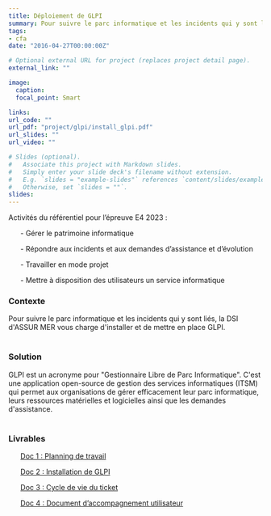 ```yaml
---
title: Déploiement de GLPI
summary: Pour suivre le parc informatique et les incidents qui y sont liés, la DSI d'Assur Mer vous charge d'installer et de mettre en place GLPI.
tags:
- cfa
date: "2016-04-27T00:00:00Z"

# Optional external URL for project (replaces project detail page).
external_link: ""

image:
  caption: 
  focal_point: Smart

links:
url_code: ""
url_pdf: "project/glpi/install_glpi.pdf"
url_slides: ""
url_video: ""

# Slides (optional).
#   Associate this project with Markdown slides.
#   Simply enter your slide deck's filename without extension.
#   E.g. `slides = "example-slides"` references `content/slides/example-slides.md`.
#   Otherwise, set `slides = ""`.
slides:
---
```


<p>Activités du référentiel pour l’épreuve E4 2023 :

<ul>- Gérer le patrimoine informatique</ul>
<ul>- Répondre aux incidents et aux demandes d’assistance et d’évolution</ul>
<ul>- Travailler en mode projet</ul>
<ul>- Mettre à disposition des utilisateurs un service informatique</ul>
</p>
<h3>Contexte</h3>

Pour suivre le parc informatique et les incidents qui y sont liés, la DSI d'ASSUR MER vous charge d'installer et de mettre en place GLPI.
<br>
<br>
<h3>Solution</h3>

GLPI est un acronyme pour "Gestionnaire Libre de Parc Informatique". C'est une application open-source de gestion des services informatiques (ITSM) qui permet aux organisations de gérer efficacement leur parc informatique, leurs ressources matérielles et logicielles ainsi que les demandes d'assistance.
<br>
<br>
<h3>Livrables</h3>
<ul><a href="planning_glpi.pdf">Doc 1 : Planning de travail</a></ul>
<ul><a href="install_glpi.pdf">Doc 2 : Installation de GLPI</a></ul>
<ul><a href="cycle_ticket.pdf">Doc 3 : Cycle de vie du ticket</a></ul>
<ul><a href="doc_util_glpi.pdf">Doc 4 : Document d’accompagnement utilisateur</a></ul>